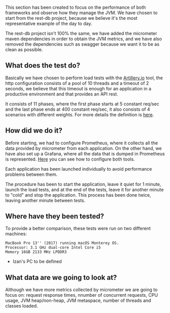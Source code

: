 This section has been created to focus on the performance of both frameworks and observe how they manage the JVM. We have chosen to start from the rest-db project, because we believe it's the most representative example of the day to day.

The rest-db project isn't 100% the same, we have added the micrometer maven dependencies in order to obtain the JVM metrics, and we have also removed the dependencies such as swagger because we want it to be as clean as possible.

## What does the test do? 
Basically we have chosen to perform load tests with the [Artillery.io](https://www.artillery.io/) tool, the http configuration consists of a pool of 10 threads and a timeout of 2 seconds, we believe that this timeout is enough for an application in a productive environment and that provides an API rest. 

It consists of 11 phases, where the first phase starts at 5 constant req/sec and the last phase ends at 400 constant req/sec, it also consists of 4 scenarios with different weights. For more details the definition is [here](https://github.com/MasterCloudApps-Projects/QuarkusMutiny_vs_ReactorSpring/blob/main/lab/configuration/load-testing.yml).

## How did we do it?
Before starting, we had to configure Prometheus, where it collects all the data provided by micrometer from each application. On the other hand, we have also set up a Grafana, where all the data that is dumped in Prometheus is represented. [Here](https://github.com/MasterCloudApps-Projects/QuarkusMutiny_vs_ReactorSpring/tree/main/lab/configuration) you can see how to configure both tools.

Each application has been launched individually to avoid performance problems between them. 

The procedure has been to start the application, leave it quiet for 1 minute, launch the load tests, and at the end of the tests, leave it for another minute to "cold" and stop the application. This process has been done twice, leaving another minute between tests. 

## Where have they been tested?
To provide a better comparison, these tests were run on two different machines:

```
MacBook Pro 13'' (2017) running macOS Monterey OS.
Processor: 3.1 GHz dual-core Intel Core i5
Memory 16GB 2133 MHz LPDDR3
```

* Izan's PC to be defined

## What data are we going to look at?
Although we have more metrics collected by micrometer we are going to focus on: request response times, nnumber of concurrent requests, CPU usage, JVM heap/non-heap, JVM metaspace, number of threads and classes loaded.